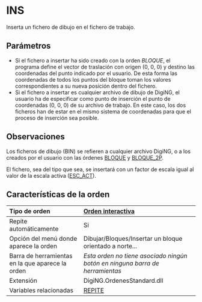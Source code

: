# INS

Inserta un fichero de dibujo en el fichero de trabajo.

## Parámetros

* Si el fichero a insertar ha sido creado con la orden _BLOQUE_, el programa define el vector de traslación con origen \(0, 0, 0\) y destino las coordenadas del punto indicado por el usuario. De esta forma las coordenadas de todos los puntos del bloque toman los valores correspondientes a su nueva posición dentro del fichero.
* Si el fichero a insertar es cualquier archivo de dibujo de DigiNG, el usuario ha de especificar como punto de inserción el punto de coordenadas \(0, 0, 0\) de su archivo de trabajo. En este caso, los dos ficheros han de estar en el mismo sistema de coordenadas para que el proceso de inserción sea posible.

## Observaciones

Los ficheros de dibujo \(BIN\) se refieren a cualquier archivo DigiNG, o a los creados por el usuario con las órdenes [BLOQUE](BLOQUE.html) y [BLOQUE\_2P](BLOQUE_2P.html).

El fichero, sea del tipo que sea, se insertará con un factor de escala igual al valor de la escala activa \([ESC\_ACT](ESC_ACT.html)\).

## Características de la orden

| Tipo de orden | [Orden interactiva]() |
| :--- | :--- |
| Repite automáticamente | Si |
| Opción del menú donde aparece la orden | Dibujar/Bloques/Insertar un bloque orientado a norte... |
| Barra de herramientas en la que aparece la orden | _Esta orden no tiene asociado ningún botón en ninguna barra de herramientas_ |
| Extensión | DigiNG.OrdenesStandard.dll |
| Variables relacionadas | [REPITE](REPITE.html) |

